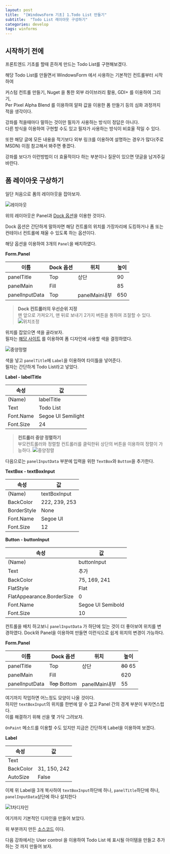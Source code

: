 ```yaml
---
layout: post
title:  "[WindowsForm 기초] 1.Todo List 만들기"
subtitle:  "Todo List 레이아웃 구성하기"
categories: develop
tags: winforms
---
```


## 시작하기 전에

프론트엔드 기초를 할때 흔하게 만드는 Todo List를 구현해보겠다.

해당 Todo List를 만들면서 WindowsForm 에서 사용하는 기본적인 컨트롤부터 시작하여

커스텀 컨트롤 만들기, Nuget 을 통한 외부 라이브러리 활용, GDI+ 를 이용하여 그리기,  
Per Pixel Alpha Blend 를 이용하여 알파 값을 이용한 폼 만들기 등의 심화 과정까지 적을 생각이다.

강좌를 적을때마다 말하는 것이만 필자가 사용하는 방식이 정답은 아니다.  
다른 방식을 이용하여 구현할 수도 있고 필자가 사용하는 방식이 비효울 적일 수 있다.

또한 해당 글에 모든 내용을 적기보다 외부 링크를 이용하여 설명하는 경우가 많다(주로 MSDN) 이점 참고해서 봐주면 좋겠다.

강좌를 보다가 이런방법이 더 효율적이다 하는 부분이나 질문이 있으면 댓글을 남겨주길 바란다.

## 폼 레이아웃 구상하기

일단 처음으로 폼의 레이아웃을 잡아보자.

![레이아웃](/assets/img/dev/winforms/todo-list/1/레이아웃.png)

위의 레이아웃은 Panel과 [Dock 옵션](https://docs.microsoft.com/ko-kr/dotnet/framework/winforms/controls/how-to-dock-controls-on-windows-forms)을 이용한 것이다.

Dock 옵션은 간단하게 말하자면 해당 컨트롤의 위치를 가장자리에 도킹하거나 폼 또는 컨테이너 컨트롤에 채울 수 있도록 하는 옵션이다.

해당 옵션을 이용하여 3개의 `Panel`을 배치하였다.

**Form.Panel**  
  
| 이름             | Dock 옵션 | 위치          | 높이  |
|----------------|---------|-------------|-----|
| panelTitle     | Top     | 상단          | 90  |
| panelMain      | Fill    |             | 85  |
| panelInputData | Top     | panelMain내부 | 650 |
  

> **Dock 컨트롤러의 우선순위 지정**  
맨 앞으로 가져오기, 맨 뒤로 보내기 2가지 버튼을 통하여 조절할 수 있다.  
![위치조정](/assets/img/dev/winforms/todo-list/1/위치조정.png)

위치를 잡았으면 색을 골라보자.  
필자는 [해당 사이트](https://paletton.com/#uid=13x0u0khZWH4b+8bMX+n-WetUWn) 를 이용하여 폼 디자인에 사용할 색을 결정하였다.

![중양정렬](/assets/img/dev/winforms/todo-list/1/색상결정.png)


색을 넣고 `panelTitle`에 `Label`을 이용하여 타이틀을 넣어준다.  
필자는 간단하게 Todo List라고 넣었다.  

**Label - labelTitle**  
   
| 속성        | 값                 |
|-----------|-------------------|
| (Name)    | labelTitle        |
| Text      | Todo List         |
| Font.Name | Segoe UI Semilight|
| Font.Size | 24               |
  

> **컨트롤러 중양 정렬하기**  
부모컨트롤러와 정렬할 컨트롤러를 클릭한뒤 상단의 버튼을 이용하여 정렬이 가능하다.
![중양정렬](/assets/img/dev/winforms/todo-list/1/중양정렬.png)

다음으로는 `panelInputData` 부분에 입력을 위한 `TextBox`와 `Button`을 추가한다.

**TextBox - textBoxInput**  
  
| 속성          | 값                                   |
|-------------|-------------------------------------|
| (Name)      | textBoxInput                        |
| BackColor   | 222, 239, 253 |
| BorderStyle | None                                |
| Font.Name   | Segoe UI                            |
| Font.Size   | 12                                  |
  

**Button - buttonInput**  
  
| 속성                        | 값                 |
|---------------------------|-------------------|
| (Name)                    | buttonInput       |
| Text                      | 추가                |
| BackColor                 | 75, 169, 241      |
| FlatStyle                 | Flat              |
| FlatAppearance.BorderSize | 0                 |
| Font.Name                 | Segoe UI Semibold |
| Font.Size                 | 10                |
  

컨트롤을 배치 하고보니 `panelInputData` 가 하단에 있는 것이 더 좋아보여 위치를 변경하였다.
Dock와 Panel을 이용하여 만들면 이런식으로 쉽게 위치의 변경이 가능하다.   

**Form.Panel**  
  
| 이름             | Dock 옵션        | 위치          | 높이        |
|----------------|----------------|-------------|-----------|
| panelTitle     | Top            | 상단          | ~~80~~ 65 |
| panelMain      | Fill           |             | 620        |
| panelInputData | ~~Top~~ Bottom | panelMain내부 | 55       |
  

여기까지 작업하면 어느정도 모양이 나올 것이다.  
하지만 `textBoxInput`의 위치를 한번에 알 수 없고 Panel 간의 경계 부분이 부자연스럽다.  
이를 해결하기 위해 선을 몇 가닥 그려보자.

`OnPaint` 메소드를 이용할 수도 있지만 지금은 간단하게 Label을 이용하여 보겠다.

**Label**  
  
| 속성        | 값            |
|-----------|--------------|
| Text      |              |
| BackColor | 31, 150, 242 |
| AutoSize  | False        |
  

이제 위 Label을 3개 복사하여 `textBoxInput`하단에 하나, `panelTitle`하단에 하나, `panelInputData`상단에 하나 설치한다

![1차디자인](/assets/img/dev/winforms/todo-list/1/1차디자인.png)

여기까지 기본적인 디자인을 만들어 보았다.

위 부분까지 만든 [소스코드](https://github.com/Hot-key/Winform-TodoList/tree/16641a44dcba8538a4d9eb7b4cdbb7d677058b0d) 이다.

다음 강좌에서는 User control 을 이용하여 Todo List 에 표시될 아이템을 만들고 추가하는 것 까지 만들어 보자.